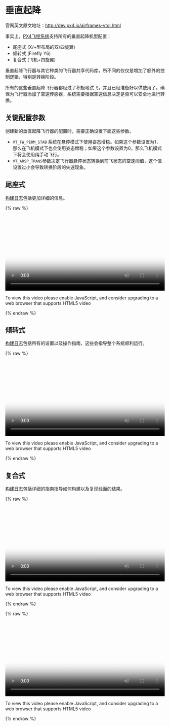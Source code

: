 # 垂直起降

官网英文原文地址：http://dev.px4.io/airframes-vtol.html

事实上，[PX4飞控系统](../2_Concepts/flight_stack.md)支持所有的垂直起降机型配置：
 
- 尾座式 (X/+型布局的双/四旋翼)
- 倾转式 (Firefly Y6)
- 复合式 (飞机+四旋翼)

垂直起降飞行器与其它种类的飞行器共享代码库，所不同的仅仅是增加了额外的控制逻辑，特别是转换阶段。

<aside class="note">
所有的这些垂直起降飞行器都经过了积极地试飞，并且已经准备好以供使用了。确保为飞行器添加了空速传感器，系统需要根据空速信息决定是否可以安全地进行转换。
</aside>

## 关键配置参数

创建新的垂直起降飞行器的配置时，需要正确设置下面这些参数。

- `VT_FW_PERM_STAB` 系统在悬停模式下使用姿态增稳。如果这个参数设置为1，那么在飞机模式下也会使用姿态增稳；如果这个参数设置为0，那么飞机模式下将会使用纯手动飞行。
- `VT_ARSP_TRANS`参数决定飞行器悬停状态转换到前飞状态的空速阈值，这个值设置过小会导致转换阶段的失速现象。 

## 尾座式

[构建日志](../7_Airframe/airframes-vtol-caipiroshka.md)包括更加详细的信息。

{% raw %}
<video id="my-video" class="video-js" controls preload="auto" width="100%" 
poster="http://image84.360doc.com/DownloadImg/2015/04/1617/52474470_2.jpg" data-setup='{"aspectRatio":"16:9"}'>
  <source src="http://7xw24i.com1.z0.glb.clouddn.com/PX4%20VTOL%20-%20Call%20for%20Testpilots.mp4" type='video/mp4' >
  <p class="vjs-no-js">
    To view this video please enable JavaScript, and consider upgrading to a web browser that supports HTML5 video
  </p >
</video>
{% endraw %}

## 倾转式

[构建日志](https://pixhawk.org/platforms/vtol/birdseyeview_firefly)包括所有的设置以及操作指南，这些会指导整个系统顺利运行。

{% raw %}
<video id="my-video" class="video-js" controls preload="auto" width="100%" 
poster="http://image84.360doc.com/DownloadImg/2015/04/1617/52474470_2.jpg" data-setup='{"aspectRatio":"16:9"}'>
  <source src="http://7xw24i.com1.z0.glb.clouddn.com/PX4%20Flight%20Core%20controlling%20FireFly%20Y6%20VTOL%20in%20forward%20and%20back%20transition.mp4" type='video/mp4' >
  <p class="vjs-no-js">
    To view this video please enable JavaScript, and consider upgrading to a web browser that supports HTML5 video
  </p >
</video>
{% endraw %}

## 复合式

[构建日志](https://pixhawk.org/platforms/vtol/fun_cub_quad_vtol)包括详细的指南指导如何构建以及复现线面的结果。

{% raw %}
<video id="my-video" class="video-js" controls preload="auto" width="100%" 
poster="http://image84.360doc.com/DownloadImg/2015/04/1617/52474470_2.jpg" data-setup='{"aspectRatio":"16:9"}'>
  <source src="http://7xw24i.com1.z0.glb.clouddn.com/Fun%20Cub%20PX4%20VTOL%20Maiden.mp4" type='video/mp4' >
  <p class="vjs-no-js">
    To view this video please enable JavaScript, and consider upgrading to a web browser that supports HTML5 video
  </p >
</video>
{% endraw %}

{% raw %}
<video id="my-video" class="video-js" controls preload="auto" width="100%" 
poster="http://image84.360doc.com/DownloadImg/2015/04/1617/52474470_2.jpg" data-setup='{"aspectRatio":"16:9"}'>
  <source src="http://7xw24i.com1.z0.glb.clouddn.com/-PX4%20Autopilot-%20-%20Experimental%20-VTOL-%20with%20-Pixhawk-%20and%20-U-Blox%20M8N%20GPS-.mp4" type='video/mp4' >
  <p class="vjs-no-js">
    To view this video please enable JavaScript, and consider upgrading to a web browser that supports HTML5 video
  </p >
</video>
{% endraw %}


